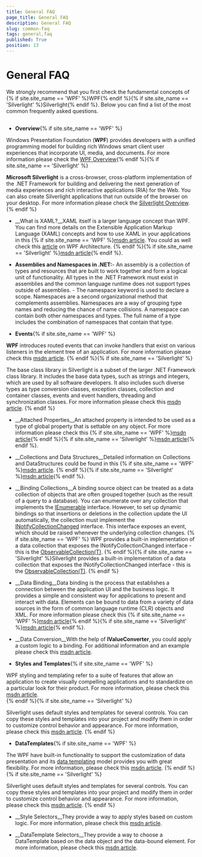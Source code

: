 ```yaml
---
title: General FAQ
page_title: General FAQ
description: General FAQ
slug: common-faq
tags: general,faq
published: True
position: 13
---
```


# General FAQ



We strongly recommend that you first check the fundamental concepts of {% if site.site_name == 'WPF' %}WPF{% endif %}{% if site.site_name == 'Silverlight' %}Silverlight{% endif %}. Below you can find a list of the most common frequently asked questions.

## 

* __Overview__{% if site.site_name == 'WPF' %}

Windows Presentation Foundation (__WPF__) provides developers with a unified programming model for building rich Windows smart client user experiences that incorporate UI, media, and documents. For more information please check the
                [WPF Overview](http://msdn.microsoft.com/en-us/library/ms754130.aspx){% endif %}{% if site.site_name == 'Silverlight' %}

__Microsoft Silverlight__ is a cross-browser, cross-platform implementation of the .NET Framework for building and delivering the next generation of media experiences and rich interactive applications (RIA) for the Web. You can also create Silverlight applications that run outside of the browser on your desktop. For more information please check the
                [Silverlight Overview](http://msdn.microsoft.com/en-us/library/bb404700(VS.95).aspx).{% endif %}

* __What is XAML?__XAML itself is a larger language concept than WPF. You can find more details on the Extensible Application Markup Language (XAML) concepts and how to use XAML in your applications in this
            {% if site.site_name == 'WPF' %}[msdn article](http://msdn.microsoft.com/en-us/library/ms752059.aspx).
              You could as well check this
              [article](http://msdn.microsoft.com/en-us/library/ms750441.aspx) on WPF Architecture.
            {% endif %}{% if site.site_name == 'Silverlight' %}[msdn article](http://msdn.microsoft.com/en-us/library/cc189054(VS.95).aspx){% endif %}.
            

* __Assemblies and Namespaces in .NET:__-  An assembly is a collection of types and resources that are built to work together and form a logical unit of functionality. All types in the .NET Framework must exist in assemblies and the common language runtime does not support types outside of assemblies.
            - The namespace keyword is used to declare a scope. Namespaces are a second organizational method that complements assemblies. Namespaces are a way of grouping type names and reducing the chance of name collisions. A namespace can contain both other namespaces and types. The full name of a type includes the combination of namespaces that contain that type.
            

* __Events__{% if site.site_name == 'WPF' %}

__WPF__ introduces routed events that can invoke handlers that exist on various listeners in the element tree of an application. For more information please check this
                [msdn article](http://msdn.microsoft.com/en-us/library/ms753115.aspx).
              {% endif %}{% if site.site_name == 'Silverlight' %}

The base class library in Silverlight is a subset of the larger .NET Framework class library. It includes the base data types, such as strings and integers, which are used by all software developers. It also includes such diverse types as type conversion classes, exception classes, collection and container classes, events and event handlers, threading and synchronization classes. For more information please check this
                [msdn article](http://msdn.microsoft.com/en-us/library/cc221412(VS.95).aspx).
              {% endif %}

* __Attached Properties__An attached property is intended to be used as a type of global property that is settable on any object. For more information please check this
              {% if site.site_name == 'WPF' %}[msdn article](http://msdn.microsoft.com/en-us/library/ms749011.aspx){% endif %}{% if site.site_name == 'Silverlight' %}[msdn article](http://msdn.microsoft.com/en-us/library/cc265152(v=vs.95).aspx){% endif %}.
            

* __Collections and Data Structures__Detailed information on Collections and DataStructures could be found in this
            {% if site.site_name == 'WPF' %}[msdn article](http://msdn.microsoft.com/en-us/library/ms753115.aspx).
            {% endif %}{% if site.site_name == 'Silverlight' %}[msdn article](http://msdn.microsoft.com/en-us/library/7y3x785f(v=vs.95).aspx){% endif %}.
            

* __Binding Collections__A binding source object can be treated as a data collection of objects that are often grouped together (such as the result of a query to a database). You can enumerate over any collection that implements the 
              [IEnumerable](http://msdn.microsoft.com/en-us/library/system.collections.ienumerable.aspx)
              interface. However, to set up dynamic bindings so that insertions or deletions in the collection update the UI automatically, the collection must implement the
              [INotifyCollectionChanged](http://msdn.microsoft.com/en-us/library/system.collections.specialized.inotifycollectionchanged.aspx)
              interface. This interface exposes an event, which should be raised whenever the underlying collection changes.
              {% if site.site_name == 'WPF' %}
                WPF provides a built-in implementation of a data collection that exposes the INotifyCollectionChanged interface - this is the
                [ObservableCollection(T)](http://msdn.microsoft.com/en-us/library/ms668604.aspx).
              {% endif %}{% if site.site_name == 'Silverlight' %}Silverlight provides a built-in implementation of a data collection that exposes the INotifyCollectionChanged interface - this is the 
              [ObservableCollection(T)](http://msdn.microsoft.com/en-us/library/ms668604(v=vs.95).aspx).
{% endif %}

* __Data Binding__Data binding is the process that establishes a connection between the application UI and the business logic. It provides a simple and consistent way for applications to present and interact with data. Elements can be bound to data from a variety of data sources in the form of common language runtime (CLR) objects and XML. For more information please check this
              {% if site.site_name == 'WPF' %}[msdn article](http://msdn.microsoft.com/en-us/library/ms750612.aspx){% endif %}{% if site.site_name == 'Silverlight' %}[msdn article](http://msdn.microsoft.com/en-us/library/cc278072(v=vs.95).aspx){% endif %}.
            

* __Data Conversion__With the help of __IValueConverter__, you could apply a custom logic to a binding. For additional information and an example please check this 
              [msdn article](http://msdn.microsoft.com/en-us/library/system.windows.data.ivalueconverter.aspx).
            

* __Styles and Templates__{% if site.site_name == 'WPF' %}

WPF styling and templating refer to a suite of features that allow an application to create visually compelling applications and to standardize on a particular look for their product. For more information, please check this 
                [msdn article](http://msdn.microsoft.com/en-us/library/bb613570.aspx).  
              {% endif %}{% if site.site_name == 'Silverlight' %}

Silverlight uses default styles and templates for several controls. You can copy these styles and templates into your project and modify them in order to customize control behavior and appearance. For more information, please check this 
                [msdn article](http://msdn.microsoft.com/en-us/library/cc278075(v=vs.95).aspx).
            {% endif %}

* __DataTemplates__{% if site.site_name == 'WPF' %}

The WPF have built-in functionality to support the customization of data presentation and its
                  [data templating](http://msdn.microsoft.com/en-us/library/system.windows.datatemplate.aspx)
                  model provides you with great flexibility. For more information, please check this
                  [msdn article](http://msdn.microsoft.com/en-us/library/ms742521.aspx).
                {% endif %}{% if site.site_name == 'Silverlight' %}

Silverlight uses default styles and templates for several controls. You can copy these styles and templates into your project and modify them in order to customize control behavior and appearance. For more information, please check this
                  [msdn article](http://msdn.microsoft.com/en-us/library/cc278075(v=vs.95).aspx).
                {% endif %}

* __Style Selectors__They provide a way to apply styles based on custom logic. For more information, please check this 
              [msdn article](http://msdn.microsoft.com/en-us/library/system.windows.controls.styleselector.aspx).
            

* __DataTemplate Selectors__They provide a way to choose a DataTemplate based on the data object and the data-bound element. For more information, please check this
              [msdn article](http://msdn.microsoft.com/en-us/library/system.windows.controls.datatemplateselector.aspx).
            
